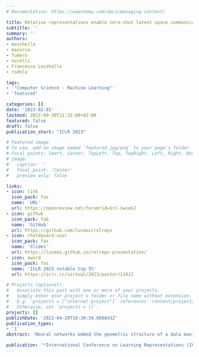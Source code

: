 ```yaml
---
# Documentation: https://wowchemy.com/docs/managing-content/

title: Relative representations enable zero-shot latent space communication
subtitle: ''
summary: ''
authors:
- moschella
- maiorca
- fumero
- norelli
- Francesco Locatello
- rodola

tags:
- '"Computer Science - Machine Learning"'
- 'featured'

categories: []
date: '2023-02-01'
lastmod: 2022-09-30T11:32:00+02:00
featured: false
draft: false
publication_short: "ICLR 2023"

# Featured image
# To use, add an image named `featured.jpg/png` to your page's folder.
# Focal points: Smart, Center, TopLeft, Top, TopRight, Left, Right, BottomLeft, Bottom, BottomRight.
# image:
#   caption: ''
#   focal_point: 'Center'
#   preview_only: false

links:
- icon: link
  icon_pack: fas
  name: 'URL'
  url: https://openreview.net/forum?id=SrC-nwieGJ
- icon: github
  icon_pack: fab
  name: 'GitHub'
  url: https://github.com/lucmos/relreps
- icon: chalkboard-user
  icon_pack: fas
  name: 'Slides'
  url: https://lucmos.github.io/relreps-presentation/
- icon: award
  icon_pack: fas
  name: 'ICLR 2023 notable top 5%'
  url: https://iclr.cc/virtual/2023/poster/11612

# Projects (optional).
#   Associate this post with one or more of your projects.
#   Simply enter your project's folder or file name without extension.
#   E.g. `projects = ["internal-project"]` references `content/project/deep-learning/index.md`.
#   Otherwise, set `projects = []`.
projects: []
publishDate: '2022-04-28T10:30:59.888843Z'
publication_types:
- '1'
abstract: 'Neural networks embed the geometric structure of a data manifold lying in a high-dimensional space into latent representations. Ideally, the distribution of the data points in the latent space should depend only on the task, the data, the loss, and other architecture-specific constraints. However, factors such as the random weights initialization, training hyperparameters, or other sources of randomness in the training phase may induce incoherent latent spaces that hinder any form of reuse. Nevertheless, we empirically observe that, under the same data and modeling choices, distinct latent spaces typically differ by an unknown quasi-isometric transformation: that is, in each space, the distances between the encodings do not change. In this work, we propose to adopt pairwise similarities as an alternative data representation, that can be used to enforce the desired invariance without any additional training. We show how neural architectures can leverage these relative representations to guarantee, in practice, latent isometry invariance, effectively enabling latent space communication: from zero-shot model stitching to latent space comparison between diverse settings. We extensively validate the generalization capability of our approach on different datasets, spanning various modalities (images, text, graphs), tasks (e.g., classification, reconstruction) and architectures (e.g., CNNs, GCNs, transformers).'

publication: '*International Conference on Learning Representations (ICLR 2023)*'
---
```

